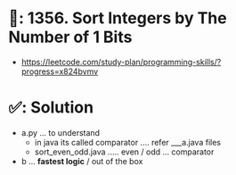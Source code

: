 # 📄: 1356. Sort Integers by The Number of 1 Bits

- https://leetcode.com/study-plan/programming-skills/?progress=x824bvmv

# ✅: Solution

- a.py ... to understand
  - in java its called comparator .... refer ___a.java files
  - sort_even_odd.java ..... even / odd ... comparator
- b ... **fastest logic** / out of the box
